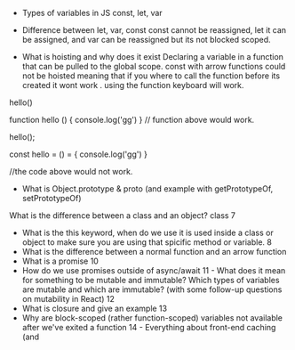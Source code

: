 - Types of variables in JS
  const, let, var

- Difference between let, var, const
  const cannot be reassigned, let it can be assigned, and var can be reassigned but its not blocked scoped.

- What is hoisting and why does it exist
  Declaring a variable in a function that can be pulled to the global scope. const with arrow functions could not be hoisted meaning that if you where to call the function before its created it wont work . using the function keyboard will work.

hello()

function hello () {
console.log('gg')
}
// function above would work.

hello();

const hello = () = {
console.log('gg')
}

//the code above would not work.

- What is Object.prototype & proto (and example with getPrototypeOf, setPrototypeOf)

What is the difference between a class and an object?
class
7

- What is the this keyword, when do we use it
  is used inside a class or object to make sure you are using that spicific method or variable.
  8
- What is the difference between a normal function and an arrow function
- What is a promise
  10
- How do we use promises outside of async/await
  11 - What does it mean for something to be mutable and immutable? Which types of variables are mutable and
  which are immutable? (with some follow-up questions on mutability in React)
  12
- What is closure and give an example
  13
- Why are block-scoped (rather function-scoped) variables not available after we've exited a function
  14 - Everything about front-end caching (and
